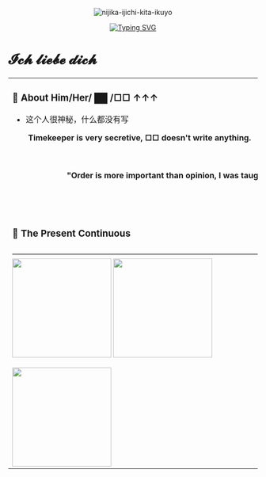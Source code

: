 <div align="center">

![nijika-ijichi-kita-ikuyo](https://github.com/vertin0814/vertin0814/assets/168434701/72c93d42-59cb-467d-8218-da7c749c2d32)

[![Typing SVG](https://readme-typing-svg.demolab.com?font=Fira+Code&size=30&pause=1000&center=true&vCenter=true&random=false&width=435&lines=console.log(Hello+World);%E7%BB%B4%E5%B0%94%E6%B1%80%E5%90%91%E6%82%A8%E9%97%AE%E5%A5%BD(%E2%80%A2%CC%80%E1%B4%97%E2%80%A2+)+%CC%91%CC%91)](https://git.io/typing-svg)

</div>

#  𝓘𝓬𝓱 𝓵𝓲𝓮𝓫𝓮 𝓭𝓲𝓬𝓱

<table>
  
<tr><td>

###  🎩 About Him/Her/ ██ /□□ ↑↑↑

<img align="right" width="200" src="https://github.com/vertin0814/vertin0814/assets/168434701/968f90ce-be8b-42ff-b2a3-01fd007f88c0">

- 这个人很神秘，什么都没有写
<p>&emsp;&emsp;<strong>Timekeeper is very secretive, □□ doesn't write anything.</strong></p>

<div align="center">
<br>
<br>
<strong>"Order is more important than opinion, I was taught in this way."</strong>         
</div>

</td></tr>

<tr><td>

###  🏃 The Present Continuous 
——————————————————————————————————————————————————————————
<img width="200" src="https://github.com/vertin0814/vertin0814/assets/168434701/ec1db936-df5b-4431-ba5c-2d2a0b95af68">
<img width="200" src="https://github.com/vertin0814/vertin0814/assets/168434701/31cf06fa-f1ed-4dda-8ae1-f2b70f3e5448">

<img width="200" src="https://github.com/vertin0814/vertin0814/assets/168434701/9e2bb22b-85ea-4dd6-8fbb-0ecaf88f44a0">





